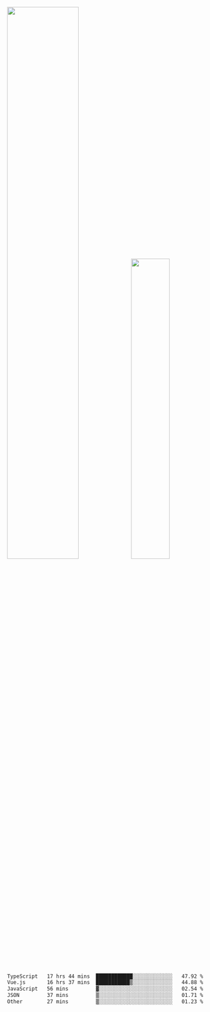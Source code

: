 <img align="" width="57.5%" src="https://github-readme-stats.vercel.app/api?username=Dream4ever&hide_title=true&hide_border=true&count_private=true&show_icons=true&include_all_commits=true&line_height=21" /><img align="" width="42.4%" src="https://github-readme-stats.vercel.app/api/top-langs/?username=Dream4ever&hide_title=true&count_private=true&show_icons=true&langs_count=6&hide_border=true&layout=compact" />

<!--START_SECTION:waka-->

```txt
TypeScript   17 hrs 44 mins  ████████████░░░░░░░░░░░░░   47.92 %
Vue.js       16 hrs 37 mins  ███████████▒░░░░░░░░░░░░░   44.88 %
JavaScript   56 mins         ▓░░░░░░░░░░░░░░░░░░░░░░░░   02.54 %
JSON         37 mins         ▒░░░░░░░░░░░░░░░░░░░░░░░░   01.71 %
Other        27 mins         ▒░░░░░░░░░░░░░░░░░░░░░░░░   01.23 %
```

<!--END_SECTION:waka-->
